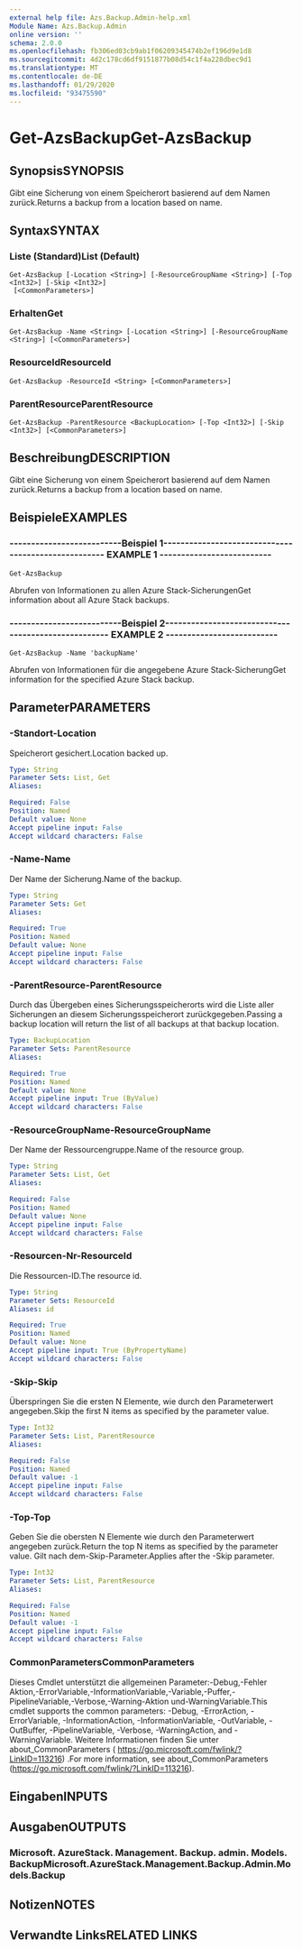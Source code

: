 ```yaml
---
external help file: Azs.Backup.Admin-help.xml
Module Name: Azs.Backup.Admin
online version: ''
schema: 2.0.0
ms.openlocfilehash: fb306ed03cb9ab1f06209345474b2ef196d9e1d8
ms.sourcegitcommit: 4d2c178cd6df9151877b08d54c1f4a228dbec9d1
ms.translationtype: MT
ms.contentlocale: de-DE
ms.lasthandoff: 01/29/2020
ms.locfileid: "93475590"
---
```

# <span data-ttu-id="42444-101">Get-AzsBackup</span><span class="sxs-lookup"><span data-stu-id="42444-101">Get-AzsBackup</span></span>

## <span data-ttu-id="42444-102">Synopsis</span><span class="sxs-lookup"><span data-stu-id="42444-102">SYNOPSIS</span></span>
<span data-ttu-id="42444-103">Gibt eine Sicherung von einem Speicherort basierend auf dem Namen zurück.</span><span class="sxs-lookup"><span data-stu-id="42444-103">Returns a backup from a location based on name.</span></span>

## <span data-ttu-id="42444-104">Syntax</span><span class="sxs-lookup"><span data-stu-id="42444-104">SYNTAX</span></span>

### <span data-ttu-id="42444-105">Liste (Standard)</span><span class="sxs-lookup"><span data-stu-id="42444-105">List (Default)</span></span>
```
Get-AzsBackup [-Location <String>] [-ResourceGroupName <String>] [-Top <Int32>] [-Skip <Int32>]
 [<CommonParameters>]
```

### <span data-ttu-id="42444-106">Erhalten</span><span class="sxs-lookup"><span data-stu-id="42444-106">Get</span></span>
```
Get-AzsBackup -Name <String> [-Location <String>] [-ResourceGroupName <String>] [<CommonParameters>]
```

### <span data-ttu-id="42444-107">ResourceId</span><span class="sxs-lookup"><span data-stu-id="42444-107">ResourceId</span></span>
```
Get-AzsBackup -ResourceId <String> [<CommonParameters>]
```

### <span data-ttu-id="42444-108">ParentResource</span><span class="sxs-lookup"><span data-stu-id="42444-108">ParentResource</span></span>
```
Get-AzsBackup -ParentResource <BackupLocation> [-Top <Int32>] [-Skip <Int32>] [<CommonParameters>]
```

## <span data-ttu-id="42444-109">Beschreibung</span><span class="sxs-lookup"><span data-stu-id="42444-109">DESCRIPTION</span></span>
<span data-ttu-id="42444-110">Gibt eine Sicherung von einem Speicherort basierend auf dem Namen zurück.</span><span class="sxs-lookup"><span data-stu-id="42444-110">Returns a backup from a location based on name.</span></span>

## <span data-ttu-id="42444-111">Beispiele</span><span class="sxs-lookup"><span data-stu-id="42444-111">EXAMPLES</span></span>

### <span data-ttu-id="42444-112">--------------------------Beispiel 1--------------------------</span><span class="sxs-lookup"><span data-stu-id="42444-112">-------------------------- EXAMPLE 1 --------------------------</span></span>
```
Get-AzsBackup
```

<span data-ttu-id="42444-113">Abrufen von Informationen zu allen Azure Stack-Sicherungen</span><span class="sxs-lookup"><span data-stu-id="42444-113">Get information about all Azure Stack backups.</span></span>

### <span data-ttu-id="42444-114">--------------------------Beispiel 2--------------------------</span><span class="sxs-lookup"><span data-stu-id="42444-114">-------------------------- EXAMPLE 2 --------------------------</span></span>
```
Get-AzsBackup -Name 'backupName'
```

<span data-ttu-id="42444-115">Abrufen von Informationen für die angegebene Azure Stack-Sicherung</span><span class="sxs-lookup"><span data-stu-id="42444-115">Get information for the specified Azure Stack backup.</span></span>

## <span data-ttu-id="42444-116">Parameter</span><span class="sxs-lookup"><span data-stu-id="42444-116">PARAMETERS</span></span>

### <span data-ttu-id="42444-117">-Standort</span><span class="sxs-lookup"><span data-stu-id="42444-117">-Location</span></span>
<span data-ttu-id="42444-118">Speicherort gesichert.</span><span class="sxs-lookup"><span data-stu-id="42444-118">Location backed up.</span></span>

```yaml
Type: String
Parameter Sets: List, Get
Aliases: 

Required: False
Position: Named
Default value: None
Accept pipeline input: False
Accept wildcard characters: False
```

### <span data-ttu-id="42444-119">-Name</span><span class="sxs-lookup"><span data-stu-id="42444-119">-Name</span></span>
<span data-ttu-id="42444-120">Der Name der Sicherung.</span><span class="sxs-lookup"><span data-stu-id="42444-120">Name of the backup.</span></span>

```yaml
Type: String
Parameter Sets: Get
Aliases: 

Required: True
Position: Named
Default value: None
Accept pipeline input: False
Accept wildcard characters: False
```

### <span data-ttu-id="42444-121">-ParentResource</span><span class="sxs-lookup"><span data-stu-id="42444-121">-ParentResource</span></span>
<span data-ttu-id="42444-122">Durch das Übergeben eines Sicherungsspeicherorts wird die Liste aller Sicherungen an diesem Sicherungsspeicherort zurückgegeben.</span><span class="sxs-lookup"><span data-stu-id="42444-122">Passing a backup location will return the list of all backups at that backup location.</span></span>

```yaml
Type: BackupLocation
Parameter Sets: ParentResource
Aliases: 

Required: True
Position: Named
Default value: None
Accept pipeline input: True (ByValue)
Accept wildcard characters: False
```

### <span data-ttu-id="42444-123">-ResourceGroupName</span><span class="sxs-lookup"><span data-stu-id="42444-123">-ResourceGroupName</span></span>
<span data-ttu-id="42444-124">Der Name der Ressourcengruppe.</span><span class="sxs-lookup"><span data-stu-id="42444-124">Name of the resource group.</span></span>

```yaml
Type: String
Parameter Sets: List, Get
Aliases: 

Required: False
Position: Named
Default value: None
Accept pipeline input: False
Accept wildcard characters: False
```

### <span data-ttu-id="42444-125">-Resourcen-Nr</span><span class="sxs-lookup"><span data-stu-id="42444-125">-ResourceId</span></span>
<span data-ttu-id="42444-126">Die Ressourcen-ID.</span><span class="sxs-lookup"><span data-stu-id="42444-126">The resource id.</span></span>

```yaml
Type: String
Parameter Sets: ResourceId
Aliases: id

Required: True
Position: Named
Default value: None
Accept pipeline input: True (ByPropertyName)
Accept wildcard characters: False
```

### <span data-ttu-id="42444-127">-Skip</span><span class="sxs-lookup"><span data-stu-id="42444-127">-Skip</span></span>
<span data-ttu-id="42444-128">Überspringen Sie die ersten N Elemente, wie durch den Parameterwert angegeben.</span><span class="sxs-lookup"><span data-stu-id="42444-128">Skip the first N items as specified by the parameter value.</span></span>

```yaml
Type: Int32
Parameter Sets: List, ParentResource
Aliases: 

Required: False
Position: Named
Default value: -1
Accept pipeline input: False
Accept wildcard characters: False
```

### <span data-ttu-id="42444-129">-Top</span><span class="sxs-lookup"><span data-stu-id="42444-129">-Top</span></span>
<span data-ttu-id="42444-130">Geben Sie die obersten N Elemente wie durch den Parameterwert angegeben zurück.</span><span class="sxs-lookup"><span data-stu-id="42444-130">Return the top N items as specified by the parameter value.</span></span>
<span data-ttu-id="42444-131">Gilt nach dem-Skip-Parameter.</span><span class="sxs-lookup"><span data-stu-id="42444-131">Applies after the -Skip parameter.</span></span>

```yaml
Type: Int32
Parameter Sets: List, ParentResource
Aliases: 

Required: False
Position: Named
Default value: -1
Accept pipeline input: False
Accept wildcard characters: False
```

### <span data-ttu-id="42444-132">CommonParameters</span><span class="sxs-lookup"><span data-stu-id="42444-132">CommonParameters</span></span>
<span data-ttu-id="42444-133">Dieses Cmdlet unterstützt die allgemeinen Parameter:-Debug,-Fehler Aktion,-ErrorVariable,-InformationVariable,-Variable,-Puffer,-PipelineVariable,-Verbose,-Warning-Aktion und-WarningVariable.</span><span class="sxs-lookup"><span data-stu-id="42444-133">This cmdlet supports the common parameters: -Debug, -ErrorAction, -ErrorVariable, -InformationAction, -InformationVariable, -OutVariable, -OutBuffer, -PipelineVariable, -Verbose, -WarningAction, and -WarningVariable.</span></span> <span data-ttu-id="42444-134">Weitere Informationen finden Sie unter about_CommonParameters ( https://go.microsoft.com/fwlink/?LinkID=113216) .</span><span class="sxs-lookup"><span data-stu-id="42444-134">For more information, see about_CommonParameters (https://go.microsoft.com/fwlink/?LinkID=113216).</span></span>

## <span data-ttu-id="42444-135">Eingaben</span><span class="sxs-lookup"><span data-stu-id="42444-135">INPUTS</span></span>

## <span data-ttu-id="42444-136">Ausgaben</span><span class="sxs-lookup"><span data-stu-id="42444-136">OUTPUTS</span></span>

### <span data-ttu-id="42444-137">Microsoft. AzureStack. Management. Backup. admin. Models. Backup</span><span class="sxs-lookup"><span data-stu-id="42444-137">Microsoft.AzureStack.Management.Backup.Admin.Models.Backup</span></span>

## <span data-ttu-id="42444-138">Notizen</span><span class="sxs-lookup"><span data-stu-id="42444-138">NOTES</span></span>

## <span data-ttu-id="42444-139">Verwandte Links</span><span class="sxs-lookup"><span data-stu-id="42444-139">RELATED LINKS</span></span>

